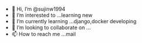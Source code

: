 - 👋 Hi, I’m @sujinw1994
- 👀 I’m interested to ...learning new
- 🌱 I’m currently learning ...django,docker developing
- 💞️ I’m looking to collaborate on ...
- 📫 How to reach me ...mail

<!---
sujinwparassala/sujinwparassala is a ✨ special ✨ repository because its `README.md` (this file) appears on your GitHub profile.
You can click the Preview link to take a look at your changes.
--->
